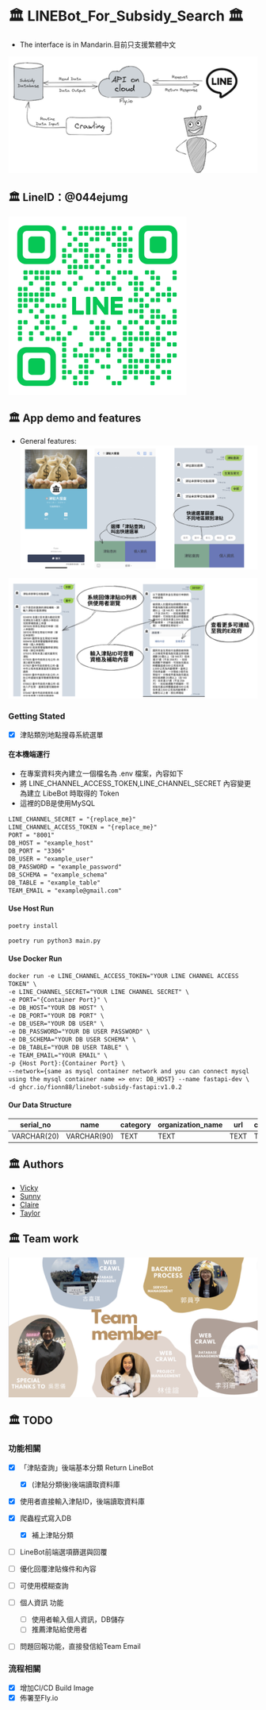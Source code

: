 # 🏛️ LINEBot_For_Subsidy_Search 🏛️

- The interface is in Mandarin.目前只支援繁體中文

![image](https://github.com/Fionn88/LineBot-Subsidy/blob/main/readme_assests/architecture_show.png)

## 🏛️ LineID：@044ejumg

![image](https://github.com/Fionn88/LineBot-Subsidy/blob/main/readme_assests/invite_code.png)

## 🏛️ App demo and features

- General features:
![image](https://github.com/Fionn88/LineBot-Subsidy/blob/main/readme_assests/product_intro.png)

![image](https://github.com/Fionn88/LineBot-Subsidy/blob/main/readme_assests/detail_feature.png)
 
### Getting Stated


- [X] 津貼類別地點搜尋系統選單


#### 在本機端運行
- 在專案資料夾內建立一個檔名為 .env 檔案，內容如下
- 將 LINE_CHANNEL_ACCESS_TOKEN,LINE_CHANNEL_SECRET 內容變更為建立 LibeBot 時取得的 Token
- 這裡的DB是使用MySQL

```
LINE_CHANNEL_SECRET = "{replace_me}"
LINE_CHANNEL_ACCESS_TOKEN = "{replace_me}"
PORT = "8001"
DB_HOST = "example_host"
DB_PORT = "3306"
DB_USER = "example_user"
DB_PASSWORD = "example_password"
DB_SCHEMA = "example_schema"
DB_TABLE = "example_table"
TEAM_EMAIL = "example@gmail.com"
```
#### Use Host Run

```
poetry install
```

```
poetry run python3 main.py
```

#### Use Docker Run
```
docker run -e LINE_CHANNEL_ACCESS_TOKEN="YOUR LINE CHANNEL ACCESS TOKEN" \
-e LINE_CHANNEL_SECRET="YOUR LINE CHANNEL SECRET" \
-e PORT="{Container Port}" \
-e DB_HOST="YOUR DB HOST" \
-e DB_PORT="YOUR DB PORT" \
-e DB_USER="YOUR DB USER" \
-e DB_PASSWORD="YOUR DB USER PASSWORD" \
-e DB_SCHEMA="YOUR DB USER SCHEMA" \
-e DB_TABLE="YOUR DB USER TABLE" \
-e TEAM_EMAIL="YOUR EMAIL" \
-p {Host Port}:{Container Port} \ 
--network={same as mysql container network and you can connect mysql using the mysql container name => env: DB_HOST} --name fastapi-dev \
-d ghcr.io/fionn88/linebot-subsidy-fastapi:v1.0.2
```

#### Our Data Structure

| serial_no | name | category | organization_name | url | content | condition_list |
| -------- | -------- | -------- | -------- | -------- | -------- | -------- |
| VARCHAR(20) | VARCHAR(90) | TEXT | TEXT | TEXT | TEXT | TEXT |

## 🏛️ Authors

- [Vicky](https://github.com/POPOKE)
- [Sunny](https://github.com/s-l-coder)
- [Claire](https://github.com/chiahsuannn)
- [Taylor](https://github.com/taylorwu541)

## 🏛️ Team work

![image](https://github.com/Fionn88/LineBot-Subsidy/blob/main/readme_assests/team_member.png)

## 🏛️ TODO

### 功能相關
- [x] 「津貼查詢」後端基本分類 Return LineBot
  - [X] (津貼分類後)後端讀取資料庫
- [x] 使用者直接輸入津貼ID，後端讀取資料庫
- [x] 爬蟲程式寫入DB
  - [X] 補上津貼分類
- [ ] LineBot前端選項篩選與回覆
- [ ] 優化回覆津貼條件和內容
- [ ] 可使用模糊查詢
- [ ] 個人資訊 功能
  - [ ] 使用者輸入個人資訊，DB儲存
  - [ ] 推薦津貼給使用者
- [ ] 問題回報功能，直接發信給Team Email


### 流程相關
- [X] 增加CI/CD Build Image
- [X] 佈署至Fly.io
